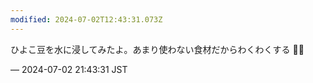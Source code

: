 ```yaml
---
modified: 2024-07-02T12:43:31.073Z
---
```


<p>ひよこ豆を水に浸してみたよ。あまり使わない食材だからわくわくする 🫘🐤</p>

&mdash; 2024-07-02 21:43:31 JST

<!-- Original URL: https://mastodon.social/@sakuramochi0/112716953096835260-->
